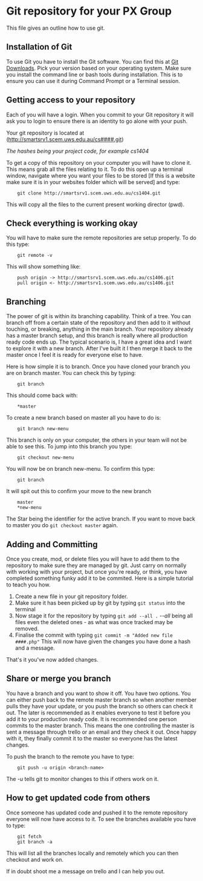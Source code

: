 # Git repository for your PX Group

This file gives an outline how to use git. 

## Installation of Git

To use Git you have to install the Git software. You can find this at [Git Downloads](http://git-scm.com/downloads). Pick your version based on your operating system. Make sure you install the command line or bash tools during installation. This is to ensure you can use it during Command Prompt or a Terminal session.

## Getting access to your repository

Each of you will have a login. When you commit to your Git repository it will ask you to login to ensure there is an identity to go alone with your push.

Your git repository is located at (http://smartsrv1.scem.uws.edu.au/cs####.git)

*The hashes being your project code, for example cs1404*

To get a copy of this repository on your computer you will have to clone it. This means grab all the files relating to it. To do this open up a terminal window, navigate where you want your files to be stored [If this is a website make sure it is in your websites folder which will be served] and type:

```
    git clone http://smartsrv1.scem.uws.edu.au/cs1404.git
```

This will copy all the files to the current present working director (pwd).

## Check everything is working okay

You will have to make sure the remote repositories are setup properly. To do this type:

```
    git remote -v
```

This will show something like:

```
    push origin -> http://smartsrv1.scem.uws.edu.au/cs1406.git
    pull origin <- http://smartsrv1.scem.uws.edu.au/cs1406.git
```

## Branching

The power of git is within its branching capability. Think of a tree. You can branch off from a certain state of the repository and then add to it without touching, or breaking, anything in the main branch. Your repository already has a master branch setup, and this branch is really where all production ready code ends up. The typical scenario is, I have a great idea and I want to explore it with a new branch. After I've built it I then merge it back to the master once I feel it is ready for everyone else to have. 

Here is how simple it is to branch. Once you have cloned your branch you are on branch master. You can check this by typing:

```
    git branch
```

This should come back with:

```
    *master
```

To create a new branch based on master all you have to do is:

``` 
    git branch new-menu
```

This branch is only on your computer, the others in your team will not be able to see this. To jump into this branch you type:

```
    git checkout new-menu
```

You will now be on branch new-menu. To confirm this type:

```
    git branch
```

It will spit out this to confirm your move to the new branch

```
    master
    *new-menu
```

The Star being the identifier for the active branch. If you want to move back to master you do ```git checkout master``` again.

## Adding and Committing

Once you create, mod, or delete files you will have to add them to the repository to make sure they are managed by git. Just carry on normally with working with your project, but once you're ready, or think, you have completed something funky add it to be commited. Here is a simple tutorial to teach you how.

1. Create a new file in your git repository folder.
2. Make sure it has been picked up by git by typing ```git status``` into the terminal
3. Now stage it for the repository by typing ```git add --all .``` *--all* being all files even the deleted ones - as what was once tracked may be removed.
4. Finalise the commit with typing ```git commit -m "Added new file ####.php"``` This will now have given the changes you have done a hash and a message.

That's it you've now added changes.

## Share or merge you branch

You have a branch and you want to show it off. You have two options. You can either push back to the remote master branch so when another member pulls they have your update, or you push the branch so others can check it out. The later is recommended as it enables everyone to test it before you add it to your production ready code. It is recommended one person commits to the master branch. This means the one controlling the master is sent a message through trello or an email and they check it out. Once happy with it, they finally commit it to the master so everyone has the latest changes.

To push the branch to the remote you have to type:

```
    git push -u origin <branch-name>
```

The *-u* tells git to monitor changes to this if others work on it.

## How to get updated code from others

Once someone has updated code and pushed it to the remote repository everyone will now have access to it. To see the branches available you have to type:

```
    git fetch
    git branch -a
```

This will list all the branches locally and remotely which you can then checkout and work on.

If in doubt shoot me a message on trello and I can help you out.



